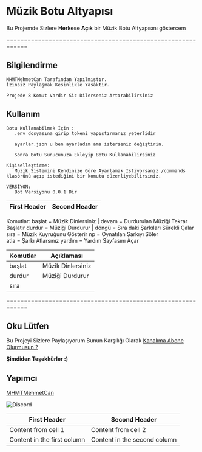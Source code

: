 Müzik Botu Altyapısı
====

Bu Projemde Sizlere **Herkese Açık** bir Müzik Botu Altyapısını göstercem

============================================================

## Bilgilendirme

```
MHMTMehmetCan Tarafından Yapılmıştır.
İzinsiz Paylaşmak Kesinlikle Yasaktır.

Projede 8 Komut Vardır Siz Dilerseniz Artırabilirsiniz

```



## Kullanım

```
Botu Kullanabilmek İçin :
   .env dosyasına girip tokeni yapıştırmanız yeterlidir
   
   ayarlar.json u ben ayarladım ama isterseniz değiştirin.

   Sonra Botu Sunucunuza Ekleyip Botu Kullanabilirsiniz
   
Kişiselleştirme:
   Müzik Sistemini Kendinize Göre Ayarlamak İstiyorsanız /commands klasörünü açıp istediğini bir komutu düzenliyebilirsiniz.

VERSİYON:
   Bot Versiyonu 0.0.1 Dir
```

First Header | Second Header
------------ | -------------
Komutlar:
   başlat	= Müzik Dinlersiniz |   devam = 	Durdurulan Müziği Tekrar Başlatır
   durdur = 	Müziği Durdurur |   döngü = 	Sıra daki Şarkıları Sürekli Çalar
   sıra = 	Müzik Kuyruğunu Gösterir
   np = Oynatılan Şarkıyı Söler    
   atla = Şarkı Atlarsınız
   yardım = Yardım Sayfasını Açar
                     
Komutlar | Açıklaması
------------ | -------------
başlat | Müzik Dinlersiniz
durdur | Müziği Durdurur
sıra   |


============================================================


## Oku Lütfen

Bu Projeyi Sizlere Paylaşıyorum Bunun Karşılığı Olarak [Kanalıma Abone Olurmusun ?](https://youtube.com/c/MHMTMehmetCan) 

**Şimdiden Teşekkürler :)**


## Yapımcı

[MHMTMehmetCan](https://www.youtube.com/channel/UCtaEpmfJraIInuNGyWqLeHg)



![Discord](https://cdn.glitch.com/74b67597-abd2-4e5c-bbe1-73ee5d051a26%2F9da631bb-9b88-4a6b-a296-5a1c7ad5e441.image.png?v=1612973765468)

First Header | Second Header
------------ | -------------
Content from cell 1 | Content from cell 2
Content in the first column | Content in the second column